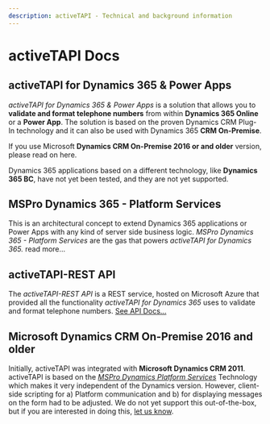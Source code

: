 ```yaml
---
description: activeTAPI - Technical and background information
---
```


# activeTAPI Docs

## activeTAPI for Dynamics 365 & Power Apps

_activeTAPI for Dynamics 365 & Power Apps_ is a solution that allows you to **validate and format telephone numbers** from within **Dynamics 365 Online** or a **Power App**. The solution is based on the proven Dynamics CRM Plug-In technology and it can also be used with Dynamics 365 **CRM On-Premise**. 

If you use Microsoft **Dynamics CRM On-Premise 2016 or and older** version, please read on here.

Dynamics 365 applications based on a different technology, like **Dynamics 365 BC**, have not yet been tested, and they are not yet supported.

## MSPro Dynamics 365 - Platform Services

This is an architectural concept to extend Dynamics 365 applications or Power Apps with any kind of server side business logic. _MSPro Dynamics 365 - Platform Services_ are the gas that powers _activeTAPI for Dynamics 365._ read more...

## activeTAPI-REST API

The _activeTAPI-REST API_ is a REST service, hosted on Microsoft Azure that provided all the functionality _activeTAPI for Dynamics 365_ uses to validate and format telephone numbers. [See API Docs...](https://activetapi3.azurewebsites.net/swagger/index.html)

## Microsoft Dynamics CRM On-Premise 2016 and older <a id="crmoldversions"></a>

Initially, activeTAPI was integrated with **Microsoft Dynamics CRM 2011**. activeTAPI is based on the [_MSPro Dynamics Platform Services_](serviceplatform/introduction.md) Technology which makes it very independent of the Dynamics version. However, client-side scripting for a\) Platform communication and b\) for displaying messages on the form had to be adjusted. We do not yet support this out-of-the-box, but if you are interested in doing this, [let us know](mailto:msc@activeTAPI.net).

